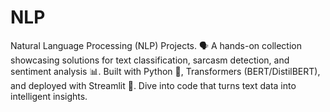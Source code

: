 # NLP
Natural Language Processing (NLP) Projects. 🗣️ A hands-on collection showcasing solutions for text classification, sarcasm detection, and sentiment analysis 📊. Built with Python 🐍, Transformers (BERT/DistilBERT), and deployed with Streamlit 🚀. Dive into code that turns text data into intelligent insights. 
